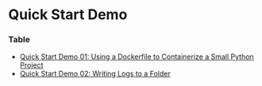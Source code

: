 # Quick Start Demo

### Table
- [Quick Start Demo 01: Using a Dockerfile to Containerize a Small Python Project](https://github.com/uwspstar/20-Day-Challenge-List/blob/main/Docker/Quick%20Start%20Demo_01.md)
- [Quick Start Demo 02: Writing Logs to a Folder](https://github.com/uwspstar/20-Day-Challenge-List/blob/main/Docker/Quick%20Start%20Demo%2002_Writing%20Logs%20to%20a%20Folder.md)
 
